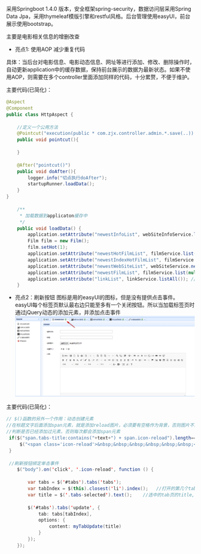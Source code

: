 采用Springboot 1.4.0 版本，安全框架spring-security，数据访问层采用Spring Data Jpa，采用thymeleaf模版引擎和restful风格。后台管理使用easyUI，前台展示使用bootstrap。

主要是电影相关信息的增删改查



- 亮点1: 使用AOP 减少重复代码   


​	具体：当后台对电影信息、电影动态信息、网址等进行添加、修改、删除操作时，自动更新application中的缓存数据，保持前台展示的数据为最新状态。如果不使用AOP，则需要在多个controller里面添加同样的代码，十分累赘，不便于维护。

主要代码(已简化)：

```java
@Aspect
@Component
public class HttpAspect {

    //定义一个公用方法
    @Pointcut("execution(public * com.zjx.controller.admin.*.save(..)) || execution(public * com.zjx.controller.admin.*.delete(..))")
    public void pointcut(){

    }
    
    @After("pointcut()")
    public void doAfter(){
        logger.info("切点执行doAfter");
        startupRunner.loadData();
    }
}

    /**
     * 加载数据到applicaton缓存中
     */
    public void loadData() {
        application.setAttribute("newestInfoList", webSiteInfoService.list(null, 0, 10)); // 最新10条电影动态
        Film film = new Film();
        film.setHot(1);
        application.setAttribute("newestHotFilmList", filmService.list(film, 0, 10)); // 获取最新10条热门电影
        application.setAttribute("newestIndexHotFilmList", filmService.list(film, 0, 32)); // 获取最新32条热门电影 首页显示用到
        application.setAttribute("newestWebSiteList", webSiteService.newestList(0, 10)); // 获取最新10条电影网站收录
        application.setAttribute("newestFilmList", filmService.list(null, 0, 10)); // 获取最新10条电影信息
        application.setAttribute("linkList", linkService.listAll()); // 查询所有友情链接
    }
```





- 亮点2：刷新按钮  图标是用的easyUI的图标，但是没有提供点击事件。easyUI每个标签页默认最右边只能至多有一个关闭按钮。所以当加载标签页时通过jQuery动态的添加元素，并添加点击事件![refresh](https://raw.githubusercontent.com/duanwandao/Film/master/doc/pictures/refresh.png)


主要代码(已简化)：

```java
// $()函数的另外一个作用：动态创建元素
//在标题文字后面添加span元素，就是添加reload图片，必须要有空格作为背景，否则图片不显示
//判断是否已经添加过元素，否则每次都会添加span元素
 if($("span.tabs-title:contains("+text+") + span.icon-reload").length==0){
     $("<span class='icon-reload'>&nbsp;&nbsp;&nbsp;&nbsp;&nbsp;&nbsp;</span>").insertAfter("span.tabs-title:contains(" + text + ")");
 }

 //刷新按钮绑定单击事件
    $("body").on('click', '.icon-reload', function () {

        var tabs = $('#tabs').tabs('tabs');
        var tabIndex = $(this).closest('li').index();   //打开的第几个tab
        var title = $('.tabs-selected').text();    //选中的tab页的title,这个是动态获取。

        $('#tabs').tabs('update', {
            tab: tabs[tabIndex],
            options: {
                content: myTabUpdate(title)
            }
        });
    });

```

